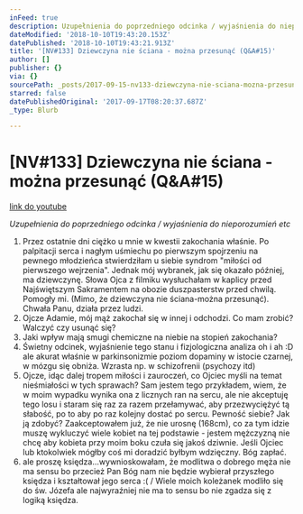 ```yaml
---
inFeed: true
description: Uzupełnienia do poprzedniego odcinka / wyjaśnienia do nieporozumień etc
dateModified: '2018-10-10T19:43:20.153Z'
datePublished: '2018-10-10T19:43:21.913Z'
title: '[NV#133] Dziewczyna nie ściana - można przesunąć (Q&A#15)'
author: []
publisher: {}
via: {}
sourcePath: _posts/2017-09-15-nv133-dziewczyna-nie-sciana-mozna-przesunac-qanda15.md
starred: false
datePublishedOriginal: '2017-09-17T08:20:37.687Z'
_type: Blurb

---
```

# \[NV\#133\] Dziewczyna nie ściana - można przesunąć (Q&A\#15)
[link do youtube][0]

_Uzupełnienia do poprzedniego odcinka / wyjaśnienia do nieporozumień etc_

1. Przez ostatnie dni ciężko u mnie w kwestii zakochania właśnie. Po palpitacji serca i nagłym uśmiechu po pierwszym spojrzeniu na pewnego młodzieńca stwierdziłam u siebie syndrom "miłości od pierwszego wejrzenia". Jednak mój wybranek, jak się okazało później, ma dziewczynę. Słowa Ojca z filmiku wysłuchałam w kaplicy przed Najświętszym Sakramentem na obozie duszpasterstw przed chwilą. Pomogły mi. (Mimo, że dziewczyna nie ściana-można przesunąć). Chwała Panu, działa przez ludzi.
2. Ojcze Adamie, mój mąż zakochał się w innej i odchodzi. Co mam zrobić? Walczyć czy usunąć się?
3. Jaki wpływ mają smugi chemiczne na niebie na stopień zakochania?
4. Świetny odcinek, wyjaśnienie tego stanu i fizjologiczna analiza oh i ah :D ale akurat właśnie w parkinsonizmie poziom dopaminy w istocie czarnej, w mózgu się obniża. Wzrasta np. w schizofrenii (psychozy itd)
5. Ojcze, idąc dalej tropem miłości i zauroczeń, co Ojciec myśli na temat nieśmiałości w tych sprawach? Sam jestem tego przykładem, wiem, że w moim wypadku wynika ona z licznych ran na sercu, ale nie akceptuję tego losu i staram się raz za razem przełamywać, aby przezwyciężyć tą słabość, po to aby po raz kolejny dostać po sercu. Pewność siebie? Jak ją zdobyć? Zaakceptowałem już, że nie urosnę (168cm), co za tym idzie muszę wykluczyć wiele kobiet na tej podstawie - jestem mężczyzną nie chcę aby kobieta przy moim boku czuła się jakoś dziwnie. Jeśli Ojciec lub ktokolwiek mógłby coś mi doradzić byłbym wdzięczny. Bóg zapłać.
6. ale proszę księdza...wywnioskowałam, że modlitwa o dobrego męża nie ma sensu bo przecież Pan Bóg nam nie będzie wybierał przyszłego księdza i kształtował jego serca :( / Wiele moich koleżanek modliło się do św. Józefa ale najwyraźniej nie ma to sensu bo nie zgadza się z logiką księdza.

[0]: https://www.youtube.com/watch?v=nxvB6ihCxGQ